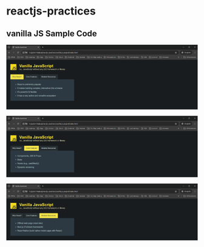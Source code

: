 # reactjs-practices

## vanilla JS Sample Code

![alt text](./assets/image-0.png)

![alt text](./assets/image-1.png)

![alt text](./assets/image-2.png)